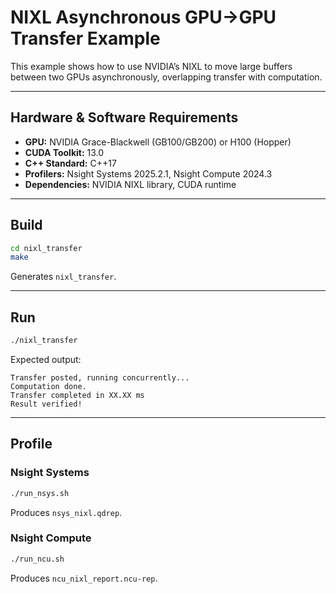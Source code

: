# NIXL Asynchronous GPU→GPU Transfer Example

This example shows how to use NVIDIA’s NIXL to move large buffers
between two GPUs asynchronously, overlapping transfer with computation.

---

## Hardware & Software Requirements

- **GPU:** NVIDIA Grace-Blackwell (GB100/GB200) or H100 (Hopper)
- **CUDA Toolkit:** 13.0
- **C++ Standard:** C++17
- **Profilers:** Nsight Systems 2025.2.1, Nsight Compute 2024.3
- **Dependencies:** NVIDIA NIXL library, CUDA runtime

---

## Build

```bash
cd nixl_transfer
make
```

Generates `nixl_transfer`.

---

## Run

```bash
./nixl_transfer
```

Expected output:

```
Transfer posted, running concurrently...
Computation done.
Transfer completed in XX.XX ms
Result verified!
```

---

## Profile

### Nsight Systems

```bash
./run_nsys.sh
```

Produces `nsys_nixl.qdrep`.

### Nsight Compute

```bash
./run_ncu.sh
```

Produces `ncu_nixl_report.ncu-rep`.
